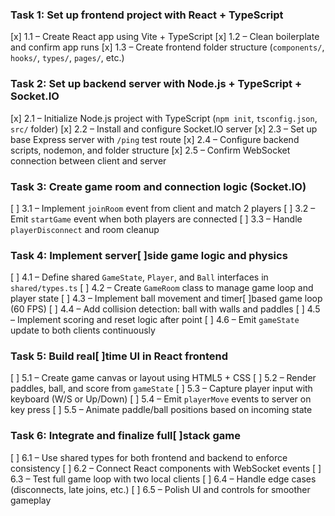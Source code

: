 ### Task 1: Set up frontend project with React + TypeScript

[x] 1.1 – Create React app using Vite + TypeScript
[x] 1.2 – Clean boilerplate and confirm app runs
[x] 1.3 – Create frontend folder structure (`components/`, `hooks/`, `types/`, `pages/`, etc.)

### Task 2: Set up backend server with Node.js + TypeScript + Socket.IO

[x] 2.1 – Initialize Node.js project with TypeScript (`npm init`, `tsconfig.json`, `src/` folder)
[x] 2.2 – Install and configure Socket.IO server
[x] 2.3 – Set up base Express server with `/ping` test route
[x] 2.4 – Configure backend scripts, nodemon, and folder structure
[x] 2.5 – Confirm WebSocket connection between client and server

### Task 3: Create game room and connection logic (Socket.IO)

[ ] 3.1 – Implement `joinRoom` event from client and match 2 players
[ ] 3.2 – Emit `startGame` event when both players are connected
[ ] 3.3 – Handle `playerDisconnect` and room cleanup

### Task 4: Implement server[ ]side game logic and physics

[ ] 4.1 – Define shared `GameState`, `Player`, and `Ball` interfaces in `shared/types.ts`
[ ] 4.2 – Create `GameRoom` class to manage game loop and player state
[ ] 4.3 – Implement ball movement and timer[ ]based game loop (60 FPS)
[ ] 4.4 – Add collision detection: ball with walls and paddles
[ ] 4.5 – Implement scoring and reset logic after point
[ ] 4.6 – Emit `gameState` update to both clients continuously

### Task 5: Build real[ ]time UI in React frontend

[ ] 5.1 – Create game canvas or layout using HTML5 + CSS
[ ] 5.2 – Render paddles, ball, and score from `gameState`
[ ] 5.3 – Capture player input with keyboard (W/S or Up/Down)
[ ] 5.4 – Emit `playerMove` events to server on key press
[ ] 5.5 – Animate paddle/ball positions based on incoming state

### Task 6: Integrate and finalize full[ ]stack game

[ ] 6.1 – Use shared types for both frontend and backend to enforce consistency
[ ] 6.2 – Connect React components with WebSocket events
[ ] 6.3 – Test full game loop with two local clients
[ ] 6.4 – Handle edge cases (disconnects, late joins, etc.)
[ ] 6.5 – Polish UI and controls for smoother gameplay
